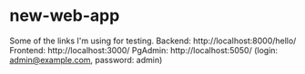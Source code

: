 # new-web-app

Some of the links I'm using for testing.
Backend: http://localhost:8000/hello/
Frontend: http://localhost:3000/
PgAdmin: http://localhost:5050/ (login: admin@example.com, password: admin)